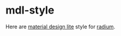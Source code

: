 # mdl-style

Here are [material design lite](https://getmdl.io/) style for [radium](https://github.com/FormidableLabs/radium).

